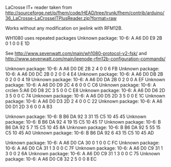 LaCrosse IT+ reader
taken from http://sourceforge.net/p/fhem/code/HEAD/tree/trunk/fhem/contrib/arduino/36_LaCrosse-LaCrosseITPlusReader.zip?format=raw

Works without any modification on jeelink with RFM12B.

WH1080 uses repeated packages
Unknown package: 10-6: A A6 D0 E9 2B 0 1 0 0 E 1D 

See http://www.sevenwatt.com/main/wh1080-protocol-v2-fsk/
and
http://www.sevenwatt.com/main/jeenode-rfm12b-configuration-commands/

Unknown package: 10-6: A A6 D0 DE 2B 2 4 0 0 6 FB 
Unknown package: 10-6: A A6 D0 DC 2B 0 2 0 0 4 E4 
Unknown package: 10-6: A A6 D0 DB 2B 0 2 0 0 4 19 
Unknown package: 10-6: A A6 D0 DA 2B 0 2 0 0 A EF 
Unknown package: 10-6: A A6 D0 D9 2C 4 6 0 0 C C6 
Unknown package: 10-6: A  crclen 5:A6 D0 D8 2C 3 5 0 0 C E8 
Unknown package: 10-6: A A6 D0 D6 2D 3 5 0 0 C 74 
Unknown package: 10-6: A A6 D0 D5 2D 3 5 0 0 E 1C 
Unknown package: 10-6: A A6 D0 D3 2D 2 4 0 0 C 22 
Unknown package: 10-6: A A6 D0 D1 2D 3 6 0 0 A B3 

Unknown package: 10-6: B B6 DA 92 3 31 15 C5 10 45 45 
Unknown package: 10-6: B B6 DA 92 4 19 15 C5 10 45 17 
Unknown package: 10-6: B B6 DA 92 5 7 15 C5 10 45 8A 
Unknown package: 10-6: B B6 DA 92 5 55 15 C5 10 45 A0 
Unknown package: 10-6: B B6 DA 92 6 43 15 C5 10 45 AD 

Unknown package: 10-6: A A6 D0 CA 30 0 1 0 0 C FC 
Unknown package: 10-6: A A6 D0 CA 31 1 3 0 0 C 7F 
Unknown package: 10-6: A A6 D0 C9 31 1 3 0 0 2 6A 
Unknown package: 10-6: A A6 D0 C9 31 1 3 0 0 C 75 
Unknown package: 10-6: A A6 D0 C8 32 2 5 0 0 8 EC 

